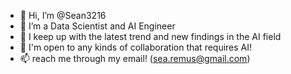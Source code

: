 - 👋 Hi, I’m @Sean3216
- 👀 I’m a Data Scientist and AI Engineer
- 🌱 I keep up with the latest trend and new findings in the AI field
- 💞️ I'm open to any kinds of collaboration that requires AI!
- 📫 reach me through my email! (sea.remus@gmail.com)

<!---
Sean3216/Sean3216 is a ✨ special ✨ repository because its `README.md` (this file) appears on your GitHub profile.
You can click the Preview link to take a look at your changes.
--->
